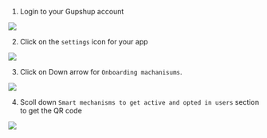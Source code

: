 1. Login to your Gupshup account



![](https://static.slab.com/prod/uploads/8k89m6if/posts/images/ZkfuLx9t0qXrrfmp8i4nhQIG.png)



2. Click on the `settings` icon for your app

![](https://static.slab.com/prod/uploads/8k89m6if/posts/images/RxN3QcWAhQqjWz-4suHp5OG2.png)



3. Click on Down arrow for `Onboarding machanisums`.

![](https://static.slab.com/prod/uploads/8k89m6if/posts/images/ezBoZBBf5UchH0OGiZ-vE0Dl.png)



4. Scoll down `Smart mechanisms to get active and opted in users` section to get the QR code

![](https://static.slab.com/prod/uploads/8k89m6if/posts/images/2I69yGaceL7B4yz033NWMR_F.png)

